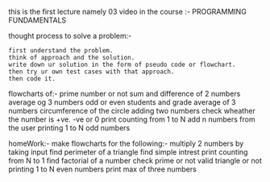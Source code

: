 this is the first lecture namely 03 video in the course :- PROGRAMMING FUNDAMENTALS

thought process to solve a problem:-

    first understand the problem.
    think of approach and the solution.
    write down ur solution in the form of pseudo code or flowchart.
    then try ur own test cases with that approach.
    then code it.

flowcharts of:-
    prime number or not
    sum and difference of 2 numbers
    average og 3 numbers
    odd or even
    students and grade 
    average of 3 numbers
    circumference of the circle
    adding two numbers
    check wheather the number is +ve. -ve or 0
    print counting from 1 to N
    add n numbers from the user
    printing 1 to N odd numbers

homeWork:-
    make flowcharts for the following:-
        multiply 2 numbers by taking input
        find perimeter of a triangle
        find simple intrest
        print counting from N to 1
        find factorial of a number
        check prime or not
        valid triangle or not
        printing 1 to N even numbers
        print max of three numbers